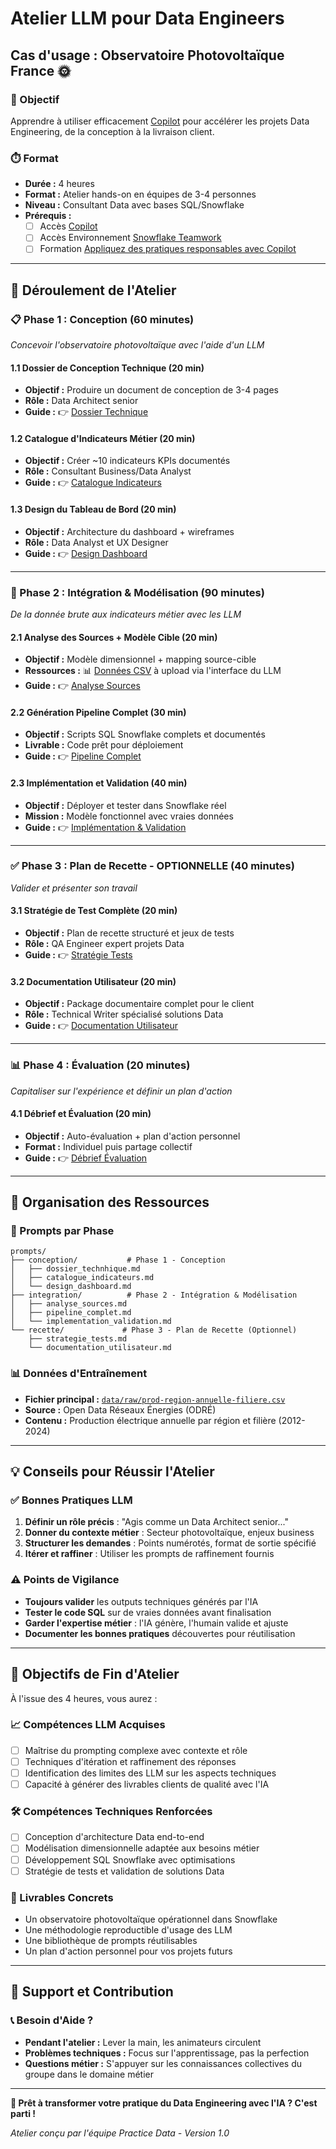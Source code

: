# Atelier LLM pour Data Engineers
## Cas d'usage : Observatoire Photovoltaïque France 🌞

### 🎯 Objectif
Apprendre à utiliser efficacement [Copilot](https://copilot.cloud.microsoft) pour accélérer les projets Data Engineering, de la conception à la livraison client.

### ⏱️ Format
- **Durée :** 4 heures
- **Format :** Atelier hands-on en équipes de 3-4 personnes  
- **Niveau :** Consultant Data avec bases SQL/Snowflake
- **Prérequis :** 
	- [ ] Accès [Copilot](https://copilot.cloud.microsoft)
	- [ ] Accès Environnement [Snowflake Teamwork](https://a3857344721571-teamworkcorp_partner.snowflakecomputing.com/console/login)
	- [ ] Formation [Appliquez des pratiques responsables avec Copilot](https://learning.teamwork.net/course/play/67f622590356a078ee41ea09)
---

## 🚀 Déroulement de l'Atelier

### 📋 Phase 1 : Conception (60 minutes)
*Concevoir l'observatoire photovoltaïque avec l'aide d'un LLM*

#### 1.1 Dossier de Conception Technique (20 min)
- **Objectif :** Produire un document de conception de 3-4 pages
- **Rôle :** Data Architect senior
- **Guide :** 👉 [Dossier Technique](./prompts/conception/dossier_technhique.md)

#### 1.2 Catalogue d'Indicateurs Métier (20 min)
- **Objectif :** Créer ~10 indicateurs KPIs documentés
- **Rôle :** Consultant Business/Data Analyst
- **Guide :** 👉 [Catalogue Indicateurs](./prompts/conception/catalogue_indicateurs.md)

#### 1.3 Design du Tableau de Bord (20 min)
- **Objectif :** Architecture du dashboard + wireframes
- **Rôle :** Data Analyst et UX Designer
- **Guide :** 👉 [Design Dashboard](./prompts/conception/design_dashboard.md)

---

### 🔧 Phase 2 : Intégration & Modélisation (90 minutes)
*De la donnée brute aux indicateurs métier avec les LLM*

#### 2.1 Analyse des Sources + Modèle Cible (20 min)
- **Objectif :** Modèle dimensionnel + mapping source-cible
- **Ressources :** 📊 [Données CSV](./data/raw/) à upload via l'interface du LLM
- **Guide :** 👉 [Analyse Sources](./prompts/integration/analyse_sources.md)

#### 2.2 Génération Pipeline Complet (30 min)
- **Objectif :** Scripts SQL Snowflake complets et documentés
- **Livrable :** Code prêt pour déploiement
- **Guide :** 👉 [Pipeline Complet](./prompts/integration/pipeline_complet.md)

#### 2.3 Implémentation et Validation (40 min)
- **Objectif :** Déployer et tester dans Snowflake réel
- **Mission :** Modèle fonctionnel avec vraies données
- **Guide :** 👉 [Implémentation & Validation](./prompts/integration/implementation_validation.md)

---

### ✅ Phase 3 : Plan de Recette - OPTIONNELLE (40 minutes)
*Valider et présenter son travail*

#### 3.1 Stratégie de Test Complète (20 min)
- **Objectif :** Plan de recette structuré et jeux de tests
- **Rôle :** QA Engineer expert projets Data
- **Guide :** 👉 [Stratégie Tests](./prompts/recette/strategie_tests.md)

#### 3.2 Documentation Utilisateur (20 min)
- **Objectif :** Package documentaire complet pour le client
- **Rôle :** Technical Writer spécialisé solutions Data
- **Guide :** 👉 [Documentation Utilisateur](./prompts/recette/documentation_utilisateur.md)

---

### 📊 Phase 4 : Évaluation (20 minutes)
*Capitaliser sur l'expérience et définir un plan d'action*

#### 4.1 Débrief et Évaluation (20 min)
- **Objectif :** Auto-évaluation + plan d'action personnel
- **Format :** Individuel puis partage collectif
- **Guide :** 👉 [Débrief Évaluation](./evaluation/debrief_evaluation.md)

---

## 📁 Organisation des Ressources

### 🤖 Prompts par Phase
```
prompts/
├── conception/           # Phase 1 - Conception
│   ├── dossier_technhique.md
│   ├── catalogue_indicateurs.md
│   └── design_dashboard.md
├── integration/          # Phase 2 - Intégration & Modélisation
│   ├── analyse_sources.md
│   ├── pipeline_complet.md
│   └── implementation_validation.md
└── recette/             # Phase 3 - Plan de Recette (Optionnel)
    ├── strategie_tests.md
    └── documentation_utilisateur.md
```

### 📊 Données d'Entraînement
- **Fichier principal :** [`data/raw/prod-region-annuelle-filiere.csv`](./data/raw/prod-region-annuelle-filiere.csv)
- **Source :** Open Data Réseaux Énergies (ODRÉ)
- **Contenu :** Production électrique annuelle par région et filière (2012-2024)

---

## 💡 Conseils pour Réussir l'Atelier

### ✅ Bonnes Pratiques LLM
1. **Définir un rôle précis** : "Agis comme un Data Architect senior..."
2. **Donner du contexte métier** : Secteur photovoltaïque, enjeux business
3. **Structurer les demandes** : Points numérotés, format de sortie spécifié
4. **Itérer et raffiner** : Utiliser les prompts de raffinement fournis

### ⚠️ Points de Vigilance
- **Toujours valider** les outputs techniques générés par l'IA
- **Tester le code SQL** sur de vraies données avant finalisation
- **Garder l'expertise métier** : l'IA génère, l'humain valide et ajuste
- **Documenter les bonnes pratiques** découvertes pour réutilisation

---

## 🎉 Objectifs de Fin d'Atelier

À l'issue des 4 heures, vous aurez :

### 📈 Compétences LLM Acquises
- [ ] Maîtrise du prompting complexe avec contexte et rôle
- [ ] Techniques d'itération et raffinement des réponses
- [ ] Identification des limites des LLM sur les aspects techniques
- [ ] Capacité à générer des livrables clients de qualité avec l'IA

### 🛠️ Compétences Techniques Renforcées
- [ ] Conception d'architecture Data end-to-end
- [ ] Modélisation dimensionnelle adaptée aux besoins métier
- [ ] Développement SQL Snowflake avec optimisations
- [ ] Stratégie de tests et validation de solutions Data

### 🎯 Livrables Concrets
- Un observatoire photovoltaïque opérationnel dans Snowflake
- Une méthodologie reproductible d'usage des LLM
- Une bibliothèque de prompts réutilisables
- Un plan d'action personnel pour vos projets futurs

---

## 🤝 Support et Contribution

### 📞 Besoin d'Aide ?
- **Pendant l'atelier :** Lever la main, les animateurs circulent
- **Problèmes techniques :** Focus sur l'apprentissage, pas la perfection
- **Questions métier :** S'appuyer sur les connaissances collectives du groupe dans le domaine métier

---

**🚀 Prêt à transformer votre pratique du Data Engineering avec l'IA ? C'est parti !**

*Atelier conçu par l'équipe Practice Data - Version 1.0*
